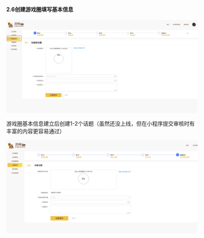 #### 2.6创建游戏圈填写基本信息

![图片](./image/6feb8257-d0e5-4d27-a43d-ca0de967ecf9.013.png)

游戏圈基本信息建立后创建1-2个话题（虽然还没上线，但在小程序提交审核时有丰富的内容更容易通过）

![图片](./image/6feb8257-d0e5-4d27-a43d-ca0de967ecf9.031.png)